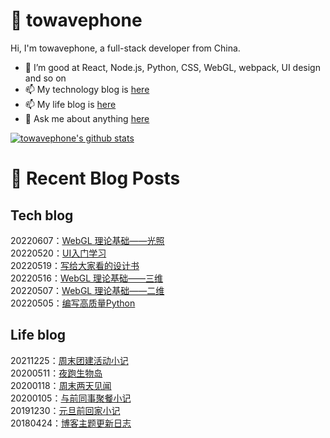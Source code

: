 # :ramen: towavephone
Hi, I'm towavephone, a full-stack developer from China.

- 🌱 I’m good at React, Node.js, Python, CSS, WebGL, webpack, UI design and so on
- 📫 My technology blog is [here](https://blog.towavephone.com/)
- 📫 My life blog is [here](https://www.towavephone.com/)
- 💬 Ask me about anything [here](https://github.com/towavephone/towavephone/issues)

[![towavephone's github stats](https://github-readme-stats.vercel.app/api?username=towavephone)](https://github.com/anuraghazra/github-readme-stats)

# :memo: Recent Blog Posts

## Tech blog
<!-- tech blog start -->
20220607：[WebGL 理论基础——光照](https://blog.towavephone.com/webgl-fundamental-light/)  
20220520：[UI入门学习](https://blog.towavephone.com/ui-introduce-learning/)  
20220519：[写给大家看的设计书](https://blog.towavephone.com/the-non-designer-design-book/)  
20220516：[WebGL 理论基础——三维](https://blog.towavephone.com/webgl-fundamental-3d/)  
20220507：[WebGL 理论基础——二维](https://blog.towavephone.com/webgl-fundamental-2d/)  
20220505：[编写高质量Python](https://blog.towavephone.com/writing-high-quality-python/)  
<!-- tech blog end -->

## Life blog
<!-- life blog start -->
20211225：[周末团建活动小记](https://www.towavephone.com/2021/12/25/weekend-company-tour/)  
20200511：[夜跑生物岛](https://www.towavephone.com/2020/05/11/run-in-bio-island/)  
20200118：[周末两天见闻](https://www.towavephone.com/2020/01/18/weekend-story/)  
20200105：[与前同事聚餐小记](https://www.towavephone.com/2020/01/05/former-colleagues-dinner/)  
20191230：[元旦前回家小记](https://www.towavephone.com/2019/12/30/new-year-day-go-home/)  
20180424：[博客主题更新日志](https://www.towavephone.com/2018/04/24/update/)  
<!-- life blog end -->
